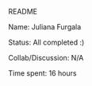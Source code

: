README

Name: Juliana Furgala

Status: All completed :)

Collab/Discussion: N/A

Time spent: 16 hours
